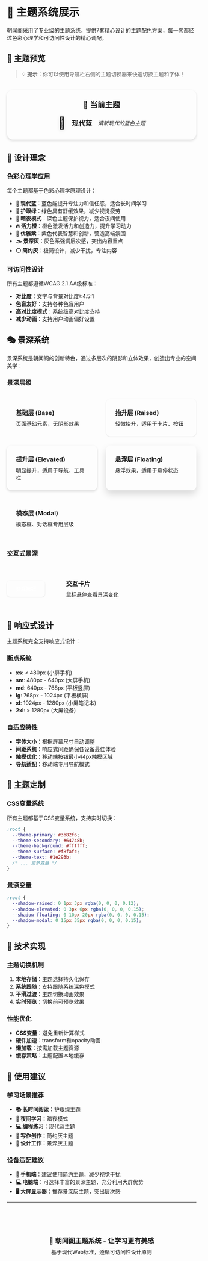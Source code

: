 # 🎨 主题系统展示

朝闻阁采用了专业级的主题系统，提供7套精心设计的主题配色方案，每一套都经过色彩心理学和可访问性设计的精心调配。

## 🎯 主题预览

> 💡 **提示**：你可以使用导航栏右侧的主题切换器来快速切换主题和字体！

<div class="current-theme-indicator">
  <h3>🎨 当前主题</h3>
  <div class="theme-status">
    <span class="theme-icon" id="current-theme-icon">🌊</span>
    <span class="theme-name" id="current-theme-name">现代蓝</span>
    <span class="theme-desc" id="current-theme-desc">清新现代的蓝色主题</span>
  </div>
</div>

## 🎨 设计理念

### 色彩心理学应用

每个主题都基于色彩心理学原理设计：

- **🌊 现代蓝**：蓝色能提升专注力和信任感，适合长时间学习
- **🌿 护眼绿**：绿色具有舒缓效果，减少视觉疲劳
- **🌙 暗夜模式**：深色主题保护视力，适合夜间使用
- **🔥 活力橙**：橙色激发活力和创造力，提升学习动力
- **💜 优雅紫**：紫色代表智慧和创新，营造高端氛围
- **🌫️ 景深灰**：灰色系强调层次感，突出内容重点
- **⚪ 简约灰**：极简设计，减少干扰，专注内容

### 可访问性设计

所有主题都遵循WCAG 2.1 AA级标准：

- **对比度**：文字与背景对比度≥4.5:1
- **色盲友好**：支持各种色盲用户
- **高对比度模式**：系统级高对比度支持
- **减少动画**：支持用户动画偏好设置

## 🎭 景深系统

景深系统是朝闻阁的创新特色，通过多层次的阴影和立体效果，创造出专业的空间美学：

### 景深层级

<div class="depth-showcase">
  <div class="depth-card depth-base">
    <h4>基础层 (Base)</h4>
    <p>页面基础元素，无阴影效果</p>
  </div>
  
  <div class="depth-card depth-raised">
    <h4>抬升层 (Raised)</h4>
    <p>轻微抬升，适用于卡片、按钮</p>
  </div>
  
  <div class="depth-card depth-elevated">
    <h4>提升层 (Elevated)</h4>
    <p>明显提升，适用于导航、工具栏</p>
  </div>
  
  <div class="depth-card depth-floating">
    <h4>悬浮层 (Floating)</h4>
    <p>悬浮效果，适用于悬停状态</p>
  </div>
  
  <div class="depth-card">
    <h4>模态层 (Modal)</h4>
    <p>模态框、对话框专用层级</p>
  </div>
</div>

### 交互式景深

<div class="interactive-depth-demo">
  <button class="depth-button depth-interactive raised">
    交互按钮
  </button>
  <div class="depth-card depth-interactive elevated">
    <h4>交互卡片</h4>
    <p>鼠标悬停查看景深变化</p>
  </div>
</div>

## 📱 响应式设计

主题系统完全支持响应式设计：

### 断点系统

- **xs**: < 480px (小屏手机)
- **sm**: 480px - 640px (大屏手机)
- **md**: 640px - 768px (平板竖屏)
- **lg**: 768px - 1024px (平板横屏)
- **xl**: 1024px - 1280px (小屏笔记本)
- **2xl**: > 1280px (大屏设备)

### 自适应特性

- **字体大小**：根据屏幕尺寸自动调整
- **间距系统**：响应式间距确保各设备最佳体验
- **触摸优化**：移动端按钮最小44px触摸区域
- **导航适配**：移动端专用导航模式

## 🎨 主题定制

### CSS变量系统

所有主题都基于CSS变量系统，支持实时切换：

```css
:root {
  --theme-primary: #3b82f6;
  --theme-secondary: #64748b;
  --theme-background: #ffffff;
  --theme-surface: #f8fafc;
  --theme-text: #1e293b;
  /* ... 更多变量 */
}
```

### 景深变量

```css
:root {
  --shadow-raised: 0 1px 3px rgba(0, 0, 0, 0.12);
  --shadow-elevated: 0 3px 6px rgba(0, 0, 0, 0.15);
  --shadow-floating: 0 10px 20px rgba(0, 0, 0, 0.15);
  --shadow-modal: 0 15px 35px rgba(0, 0, 0, 0.15);
}
```

## 🔧 技术实现

### 主题切换机制

1. **本地存储**：主题选择持久化保存
2. **系统跟随**：支持跟随系统深色模式
3. **平滑过渡**：主题切换动画效果
4. **实时预览**：切换前可预览效果

### 性能优化

- **CSS变量**：避免重新计算样式
- **硬件加速**：transform和opacity动画
- **懒加载**：按需加载主题资源
- **缓存策略**：主题配置本地缓存

## 🎯 使用建议

### 学习场景推荐

- **📚 长时间阅读**：护眼绿主题
- **🌙 夜间学习**：暗夜模式
- **💻 编程练习**：现代蓝主题
- **📝 写作创作**：简约灰主题
- **🎨 设计工作**：景深灰主题

### 设备适配建议

- **📱 手机端**：建议使用简约主题，减少视觉干扰
- **💻 电脑端**：可选择丰富的景深主题，充分利用大屏优势
- **🖥️ 大屏显示器**：推荐景深灰主题，突出层次感

---

<div class="theme-footer">
  <p>🎨 朝闻阁主题系统 - 让学习更有美感</p>
  <p>基于现代Web标准，遵循可访问性设计原则</p>
</div>

<style>
/* 当前主题指示器 */
.current-theme-indicator {
  background: var(--theme-surface, var(--vp-c-bg-soft));
  border: 2px solid var(--theme-primary, var(--vp-c-brand));
  border-radius: 16px;
  padding: 1.5rem;
  margin: 2rem 0;
  text-align: center;
  box-shadow: var(--shadow-elevated, 0 3px 6px rgba(0, 0, 0, 0.15));
}

.current-theme-indicator h3 {
  margin: 0 0 1rem 0;
  color: var(--theme-text, var(--vp-c-text-1));
  font-size: 1.25rem;
}

.theme-status {
  display: flex;
  align-items: center;
  justify-content: center;
  gap: 1rem;
  flex-wrap: wrap;
}

.theme-icon {
  font-size: 2rem;
  filter: drop-shadow(0 2px 4px rgba(0, 0, 0, 0.1));
}

.theme-name {
  font-size: 1.125rem;
  font-weight: 600;
  color: var(--theme-primary, var(--vp-c-brand));
}

.theme-desc {
  font-size: 0.875rem;
  color: var(--theme-textSecondary, var(--vp-c-text-2));
  font-style: italic;
}

.depth-showcase {
  display: grid;
  grid-template-columns: repeat(auto-fit, minmax(200px, 1fr));
  gap: 1.5rem;
  margin: 2rem 0;
}

.depth-card {
  padding: 1.5rem;
  border-radius: 12px;
  background: var(--theme-surface, var(--vp-c-bg-soft));
  border: 1px solid var(--theme-border, var(--vp-c-divider));
  transition: all 0.3s ease;
}

/* 景深效果应用 */
.depth-card.depth-base {
  box-shadow: var(--shadow-base, none);
}

.depth-card.depth-raised {
  box-shadow: var(--shadow-raised, 0 1px 3px rgba(0, 0, 0, 0.12));
}

.depth-card.depth-elevated {
  box-shadow: var(--shadow-elevated, 0 3px 6px rgba(0, 0, 0, 0.15));
}

.depth-card.depth-floating {
  box-shadow: var(--shadow-floating, 0 10px 20px rgba(0, 0, 0, 0.15));
}

.depth-card.depth-modal {
  box-shadow: var(--shadow-modal, 0 15px 35px rgba(0, 0, 0, 0.15));
}

.depth-card h4 {
  margin: 0 0 0.5rem 0;
  color: var(--theme-text, var(--vp-c-text-1));
  font-size: 1rem;
}

.depth-card p {
  margin: 0;
  color: var(--theme-textSecondary, var(--vp-c-text-2));
  font-size: 0.875rem;
  line-height: 1.4;
}

.interactive-depth-demo {
  display: flex;
  gap: 2rem;
  align-items: center;
  margin: 2rem 0;
  flex-wrap: wrap;
}

.depth-button {
  padding: 0.75rem 1.5rem;
  border: none;
  border-radius: 8px;
  background: var(--theme-primary, var(--vp-c-brand));
  color: white;
  font-weight: 600;
  cursor: pointer;
  transition: all 0.3s ease;
}

.depth-button.raised {
  box-shadow: var(--shadow-raised, 0 1px 3px rgba(0, 0, 0, 0.12));
}

.depth-button:hover {
  box-shadow: var(--shadow-elevated, 0 3px 6px rgba(0, 0, 0, 0.15));
  transform: translateY(-1px);
}

/* 交互式景深效果 */
.depth-interactive:hover {
  transform: translateY(-2px);
}

.depth-interactive.elevated:hover {
  box-shadow: var(--shadow-floating, 0 10px 20px rgba(0, 0, 0, 0.15));
}

.theme-footer {
  text-align: center;
  padding: 2rem;
  background: var(--theme-surface, var(--vp-c-bg-soft));
  border-radius: 12px;
  margin: 3rem 0;
  border: 1px solid var(--theme-border, var(--vp-c-divider));
}

.theme-footer p {
  margin: 0.5rem 0;
  color: var(--theme-textSecondary, var(--vp-c-text-2));
}

.theme-footer p:first-child {
  font-weight: 600;
  color: var(--theme-text, var(--vp-c-text-1));
  font-size: 1.1rem;
}

@media (max-width: 768px) {
  .depth-showcase {
    grid-template-columns: 1fr;
    gap: 1rem;
  }
  
  .interactive-depth-demo {
    flex-direction: column;
    align-items: stretch;
    gap: 1rem;
  }
  
  .depth-card {
    padding: 1rem;
  }

  .theme-status {
    flex-direction: column;
    gap: 0.5rem;
  }
}
</style>

<script setup>
import { onMounted } from 'vue'

onMounted(() => {
  // 主题信息映射
  const themeInfo = {
    default: { icon: '🌊', name: '现代蓝', desc: '清新现代的蓝色主题' },
    green: { icon: '🌿', name: '护眼绿', desc: '舒缓的绿色主题' },
    dark: { icon: '🌙', name: '暗夜模式', desc: '深色护眼主题' },
    orange: { icon: '🔥', name: '活力橙', desc: '充满活力的橙色主题' },
    purple: { icon: '💜', name: '优雅紫', desc: '优雅的紫色主题' },
    depth: { icon: '🌫️', name: '景深灰', desc: '立体感的灰色主题' },
    minimal: { icon: '⚪', name: '简约灰', desc: '极简的灰色主题' }
  }

  // 更新主题状态指示器
  function updateThemeIndicator() {
    const currentTheme = localStorage.getItem('selected-theme') || 'default'
    const theme = themeInfo[currentTheme] || themeInfo.default

    const iconEl = document.getElementById('current-theme-icon')
    const nameEl = document.getElementById('current-theme-name')
    const descEl = document.getElementById('current-theme-desc')

    if (iconEl) iconEl.textContent = theme.icon
    if (nameEl) nameEl.textContent = theme.name
    if (descEl) descEl.textContent = theme.desc
  }

  // 初始化
  updateThemeIndicator()

  // 监听主题变化
  document.addEventListener('theme-changed', (event) => {
    const themeKey = event.detail.theme
    const theme = themeInfo[themeKey] || themeInfo.default

    const iconEl = document.getElementById('current-theme-icon')
    const nameEl = document.getElementById('current-theme-name')
    const descEl = document.getElementById('current-theme-desc')

    if (iconEl) iconEl.textContent = theme.icon
    if (nameEl) nameEl.textContent = theme.name
    if (descEl) descEl.textContent = theme.desc
  })
})
</script>

